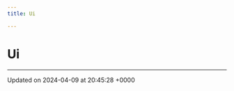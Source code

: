 ```yaml
---
title: Ui

---
```


# Ui








-------------------------------

Updated on 2024-04-09 at 20:45:28 +0000